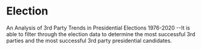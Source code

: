 # Election
An Analysis of 3rd Party Trends in Presidential Elections 1976-2020
 --It is able to filter through the election data to determine the most successful 3rd parties and the most successful 3rd party presidential candidates. 
